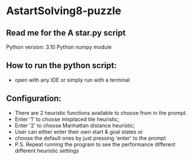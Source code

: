 # AstartSolving8-puzzle

## Read me for the A star.py script 

Python version: 3.10 
Python numpy module 

## How to run the python script: 
- open with any IDE or simply run with a terminal 
## Configuration: 
- There are 2 heuristic functions available to choose from in the prompt. 
- Enter '1' to choose misplaced tile heuristic; 
- Enter '2' to choose Manhattan distance heuristic; 
- User can either enter their own start & goal states or 
- choose the default ones by just pressing 'enter' to the prompt 
- P.S. Repeat running the program to see the performance different different heuristic settings

